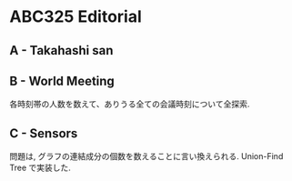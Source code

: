 # ABC325 Editorial
## A - Takahashi san
## B - World Meeting
各時刻帯の人数を数えて、ありうる全ての会議時刻について全探索.
## C - Sensors
問題は, グラフの連結成分の個数を数えることに言い換えられる. Union-Find Tree で実装した.